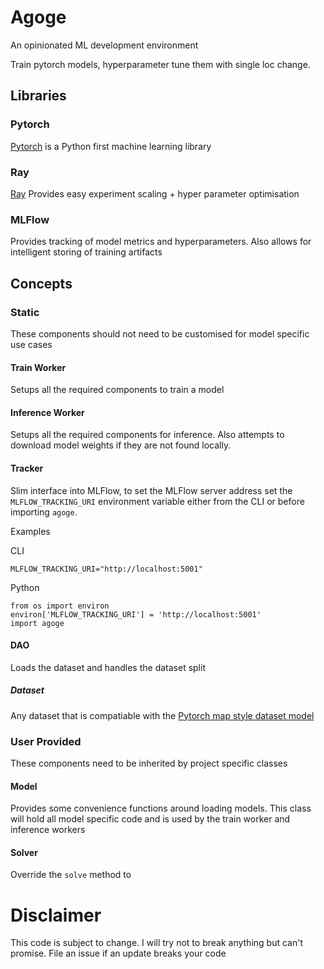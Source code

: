 # Agoge

An opinionated ML development environment

Train pytorch models, hyperparameter tune them with single loc change.



## Libraries

### Pytorch

[Pytorch](https://pytorch.org/) is a Python first machine learning library 

### Ray

[Ray](https://ray-project.github.io/) Provides easy experiment scaling + hyper parameter optimisation

### MLFlow

Provides tracking of model metrics and hyperparameters. Also allows for intelligent storing of training artifacts

## Concepts

### Static

These components should not need to be customised for model specific use cases

#### Train Worker

Setups all the required components to train a model

#### Inference Worker

Setups all the required components for inference. Also attempts to download model weights if they are not found locally.

#### Tracker

Slim interface into MLFlow, to set the MLFlow server address set the `MLFLOW_TRACKING_URI` environment variable either from the CLI or before importing `agoge`.

Examples

CLI
```
MLFLOW_TRACKING_URI="http://localhost:5001"
```

Python
```
from os import environ
environ['MLFLOW_TRACKING_URI'] = 'http://localhost:5001'
import agoge
```

#### DAO

Loads the dataset and handles the dataset split

##### Dataset

Any dataset that is compatiable with the [Pytorch map style dataset model](https://pytorch.org/docs/stable/data.html#map-style-datasets)

### User Provided

These components need to be inherited by project specific classes

#### Model

Provides some convenience functions around loading models. This class will hold all model specific code and is used by the train worker and inference workers

#### Solver

Override the `solve` method to

# Disclaimer

This code is subject to change. I will try not to break anything but can't promise. File an issue if an update breaks your code




